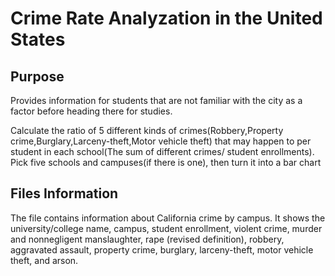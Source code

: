 # Crime Rate Analyzation in the United States

## Purpose
Provides information for students that are not familiar with the city as a factor before heading there for studies. 

Calculate the ratio of 5 different kinds of crimes(Robbery,Property crime,Burglary,Larceny-theft,Motor vehicle theft) 
that may happen to per student in each school(The sum of different crimes/ student enrollments). Pick five schools and 
campuses(if there is one), then turn it into a bar chart

## Files Information

The file contains information about California crime by campus. 
It shows the university/college name, campus, student enrollment, violent crime, murder and nonnegligent manslaughter,
rape (revised definition), robbery, aggravated assault, property crime, burglary, larceny-theft, motor vehicle theft, and arson.
